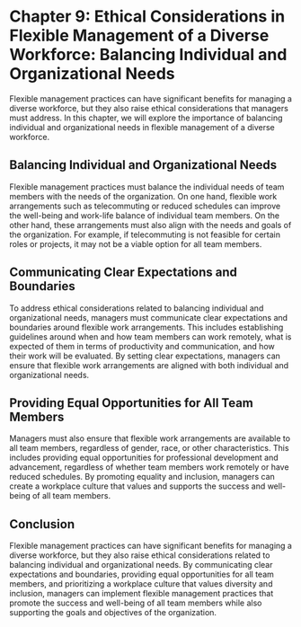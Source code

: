 Chapter 9: Ethical Considerations in Flexible Management of a Diverse Workforce: Balancing Individual and Organizational Needs
==============================================================================================================================

Flexible management practices can have significant benefits for managing a diverse workforce, but they also raise ethical considerations that managers must address. In this chapter, we will explore the importance of balancing individual and organizational needs in flexible management of a diverse workforce.

Balancing Individual and Organizational Needs
---------------------------------------------

Flexible management practices must balance the individual needs of team members with the needs of the organization. On one hand, flexible work arrangements such as telecommuting or reduced schedules can improve the well-being and work-life balance of individual team members. On the other hand, these arrangements must also align with the needs and goals of the organization. For example, if telecommuting is not feasible for certain roles or projects, it may not be a viable option for all team members.

Communicating Clear Expectations and Boundaries
-----------------------------------------------

To address ethical considerations related to balancing individual and organizational needs, managers must communicate clear expectations and boundaries around flexible work arrangements. This includes establishing guidelines around when and how team members can work remotely, what is expected of them in terms of productivity and communication, and how their work will be evaluated. By setting clear expectations, managers can ensure that flexible work arrangements are aligned with both individual and organizational needs.

Providing Equal Opportunities for All Team Members
--------------------------------------------------

Managers must also ensure that flexible work arrangements are available to all team members, regardless of gender, race, or other characteristics. This includes providing equal opportunities for professional development and advancement, regardless of whether team members work remotely or have reduced schedules. By promoting equality and inclusion, managers can create a workplace culture that values and supports the success and well-being of all team members.

Conclusion
----------

Flexible management practices can have significant benefits for managing a diverse workforce, but they also raise ethical considerations related to balancing individual and organizational needs. By communicating clear expectations and boundaries, providing equal opportunities for all team members, and prioritizing a workplace culture that values diversity and inclusion, managers can implement flexible management practices that promote the success and well-being of all team members while also supporting the goals and objectives of the organization.
